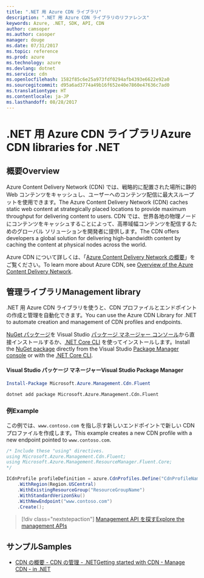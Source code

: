 ```yaml
---
title: ".NET 用 Azure CDN ライブラリ"
description: ".NET 用 Azure CDN ライブラリのリファレンス"
keywords: Azure, .NET, SDK, API, CDN
author: camsoper
ms.author: casoper
manager: douge
ms.date: 07/31/2017
ms.topic: reference
ms.prod: azure
ms.technology: azure
ms.devlang: dotnet
ms.service: cdn
ms.openlocfilehash: 1582f85c6e25a973fdf0294afb4393e6622e92a0
ms.sourcegitcommit: d95a6ad3774a49b16f652e40e7860e47636c7ad0
ms.translationtype: HT
ms.contentlocale: ja-JP
ms.lasthandoff: 08/28/2017
---
```

# <a name="azure-cdn-libraries-for-net"></a><span data-ttu-id="ff7b2-104">.NET 用 Azure CDN ライブラリ</span><span class="sxs-lookup"><span data-stu-id="ff7b2-104">Azure CDN libraries for .NET</span></span>

## <a name="overview"></a><span data-ttu-id="ff7b2-105">概要</span><span class="sxs-lookup"><span data-stu-id="ff7b2-105">Overview</span></span>

<span data-ttu-id="ff7b2-106">Azure Content Delivery Network (CDN) では、戦略的に配置された場所に静的 Web コンテンツをキャッシュし、ユーザーへのコンテンツ配信に最大スループットを使用できます。</span><span class="sxs-lookup"><span data-stu-id="ff7b2-106">The Azure Content Delivery Network (CDN) caches static web content at strategically placed locations to provide maximum throughput for delivering content to users.</span></span> <span data-ttu-id="ff7b2-107">CDN では、世界各地の物理ノードにコンテンツをキャッシュすることによって、高帯域幅コンテンツを配信するためのグローバル ソリューションを開発者に提供します。</span><span class="sxs-lookup"><span data-stu-id="ff7b2-107">The CDN offers developers a global solution for delivering high-bandwidth content by caching the content at physical nodes across the world.</span></span>

<span data-ttu-id="ff7b2-108">Azure CDN について詳しくは、「[Azure Content Delivery Network の概要](https://docs.microsoft.com/azure/cdn/cdn-overview)」をご覧ください。</span><span class="sxs-lookup"><span data-stu-id="ff7b2-108">To learn more about Azure CDN, see [Overview of the Azure Content Delivery Network](https://docs.microsoft.com/azure/cdn/cdn-overview).</span></span>


## <a name="management-library"></a><span data-ttu-id="ff7b2-109">管理ライブラリ</span><span class="sxs-lookup"><span data-stu-id="ff7b2-109">Management library</span></span>

<span data-ttu-id="ff7b2-110">.NET 用 Azure CDN ライブラリを使うと、CDN プロファイルとエンドポイントの作成と管理を自動化できます。</span><span class="sxs-lookup"><span data-stu-id="ff7b2-110">You can use the Azure CDN Library for .NET to automate creation and management of CDN profiles and endpoints.</span></span> 

<span data-ttu-id="ff7b2-111">[NuGet パッケージ](https://www.nuget.org/packages/Microsoft.Azure.Management.Cdn.Fluent)を Visual Studio [パッケージ マネージャー コンソール][PackageManager]から直接インストールするか、[.NET Core CLI][DotNetCLI] を使ってインストールします。</span><span class="sxs-lookup"><span data-stu-id="ff7b2-111">Install the [NuGet package](https://www.nuget.org/packages/Microsoft.Azure.Management.Cdn.Fluent) directly from the Visual Studio [Package Manager console][PackageManager] or with the [.NET Core CLI][DotNetCLI].</span></span>

#### <a name="visual-studio-package-manager"></a><span data-ttu-id="ff7b2-112">Visual Studio パッケージ マネージャー</span><span class="sxs-lookup"><span data-stu-id="ff7b2-112">Visual Studio Package Manager</span></span>

```powershell
Install-Package Microsoft.Azure.Management.Cdn.Fluent
```

```bash
dotnet add package Microsoft.Azure.Management.Cdn.Fluent
```

### <a name="example"></a><span data-ttu-id="ff7b2-113">例</span><span class="sxs-lookup"><span data-stu-id="ff7b2-113">Example</span></span>

<span data-ttu-id="ff7b2-114">この例では、`www.contoso.com` を指し示す新しいエンドポイントで新しい CDN プロファイルを作成します。</span><span class="sxs-lookup"><span data-stu-id="ff7b2-114">This example creates a new CDN profile with a new endpoint pointed to `www.contoso.com`.</span></span>

```csharp
/* Include these "using" directives.
using Microsoft.Azure.Management.Cdn.Fluent;
using Microsoft.Azure.Management.ResourceManager.Fluent.Core;
*/

ICdnProfile profileDefinition = azure.CdnProfiles.Define("CdnProfileName")
    .WithRegion(Region.USCentral)
    .WithExistingResourceGroup("ResourceGroupName")
    .WithStandardVerizonSku()
    .WithNewEndpoint("www.contoso.com")
    .Create();

```

> [!div class="nextstepaction"]
> [<span data-ttu-id="ff7b2-115">Management API を探す</span><span class="sxs-lookup"><span data-stu-id="ff7b2-115">Explore the management APIs</span></span>](/dotnet/api/overview/azure/cdn/management)


## <a name="samples"></a><span data-ttu-id="ff7b2-116">サンプル</span><span class="sxs-lookup"><span data-stu-id="ff7b2-116">Samples</span></span>

* [<span data-ttu-id="ff7b2-117">CDN の概要 - CDN の管理 - .NET</span><span class="sxs-lookup"><span data-stu-id="ff7b2-117">Getting started with CDN - Manage CDN - in .NET</span></span>](https://github.com/Azure-Samples/cdn-dotnet-manage-cdn)

[PackageManager]: https://docs.microsoft.com/nuget/tools/package-manager-console
[DotNetCLI]: https://docs.microsoft.com/en-us/dotnet/core/tools/dotnet-add-package
